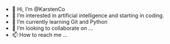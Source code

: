 - 👋 Hi, I’m @KarstenCo
- 👀 I’m interested in artificial intelligence and starting in coding.
- 🌱 I’m currently learning Git and Python
- 💞️ I’m looking to collaborate on ...
- 📫 How to reach me ...

<!---
KarstenCo/KarstenCo is a ✨ special ✨ repository because its `README.md` (this file) appears on your GitHub profile.
You can click the Preview link to take a look at your changes.
--->

